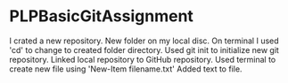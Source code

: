 # PLPBasicGitAssignment
I crated a new repository.
New folder on my local disc.
On terminal I used 'cd' to change to created folder directory.
Used git init <working directory> to initialize new git repository.
Linked local repository to GitHub repository.
Used terminal to create new file using 'New-Item filename.txt'
Added text to file.
